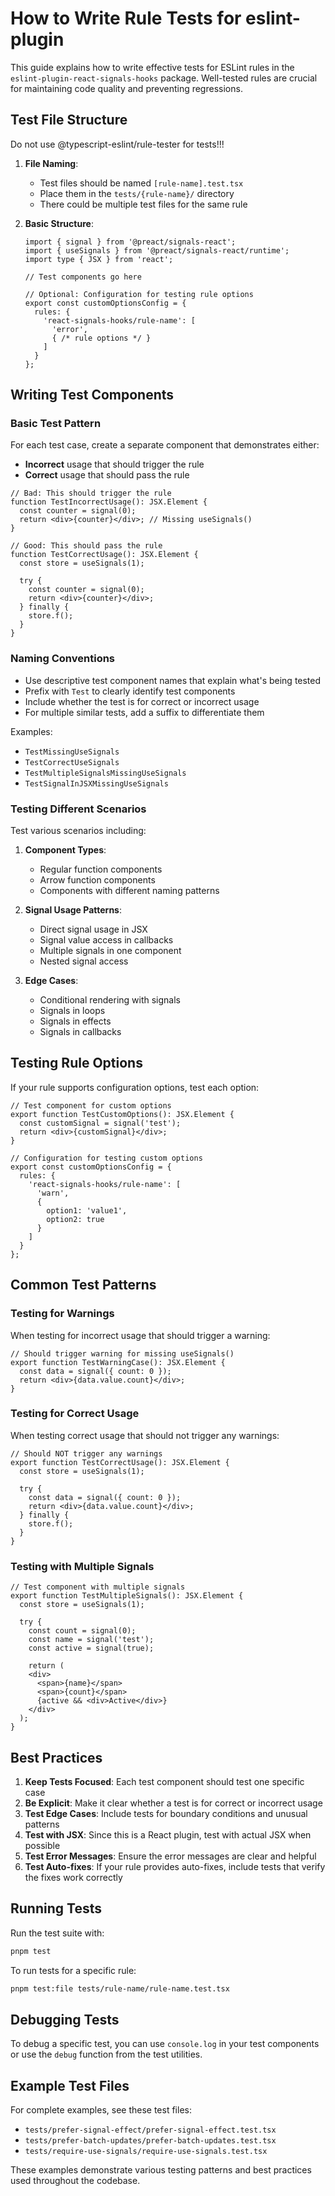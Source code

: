 # How to Write Rule Tests for eslint-plugin

This guide explains how to write effective tests for ESLint rules in the `eslint-plugin-react-signals-hooks` package. Well-tested rules are crucial for maintaining code quality and preventing regressions.

## Test File Structure

Do not use @typescript-eslint/rule-tester for tests!!!

1. **File Naming**:
   - Test files should be named `[rule-name].test.tsx`
   - Place them in the `tests/{rule-name}/` directory
   - There could be multiple test files for the same rule

2. **Basic Structure**:

   ```tsx
   import { signal } from '@preact/signals-react';
   import { useSignals } from '@preact/signals-react/runtime';
   import type { JSX } from 'react';
   
   // Test components go here
   
   // Optional: Configuration for testing rule options
   export const customOptionsConfig = {
     rules: {
       'react-signals-hooks/rule-name': [
         'error',
         { /* rule options */ }
       ]
     }
   };
   ```

## Writing Test Components

### Basic Test Pattern

For each test case, create a separate component that demonstrates either:

- **Incorrect** usage that should trigger the rule
- **Correct** usage that should pass the rule

```tsx
// Bad: This should trigger the rule
function TestIncorrectUsage(): JSX.Element {
  const counter = signal(0);
  return <div>{counter}</div>; // Missing useSignals()
}

// Good: This should pass the rule
function TestCorrectUsage(): JSX.Element {
  const store = useSignals(1);

  try {
    const counter = signal(0);
    return <div>{counter}</div>;
  } finally {
    store.f();
  }
}
```

### Naming Conventions

- Use descriptive test component names that explain what's being tested
- Prefix with `Test` to clearly identify test components
- Include whether the test is for correct or incorrect usage
- For multiple similar tests, add a suffix to differentiate them

Examples:

- `TestMissingUseSignals`
- `TestCorrectUseSignals`
- `TestMultipleSignalsMissingUseSignals`
- `TestSignalInJSXMissingUseSignals`

### Testing Different Scenarios

Test various scenarios including:

1. **Component Types**:
   - Regular function components
   - Arrow function components
   - Components with different naming patterns

2. **Signal Usage Patterns**:
   - Direct signal usage in JSX
   - Signal value access in callbacks
   - Multiple signals in one component
   - Nested signal access

3. **Edge Cases**:
   - Conditional rendering with signals
   - Signals in loops
   - Signals in effects
   - Signals in callbacks

## Testing Rule Options

If your rule supports configuration options, test each option:

```tsx
// Test component for custom options
export function TestCustomOptions(): JSX.Element {
  const customSignal = signal('test');
  return <div>{customSignal}</div>;
}

// Configuration for testing custom options
export const customOptionsConfig = {
  rules: {
    'react-signals-hooks/rule-name': [
      'warn',
      { 
        option1: 'value1',
        option2: true
      }
    ]
  }
};
```

## Common Test Patterns

### Testing for Warnings

When testing for incorrect usage that should trigger a warning:

```tsx
// Should trigger warning for missing useSignals()
export function TestWarningCase(): JSX.Element {
  const data = signal({ count: 0 });
  return <div>{data.value.count}</div>;
}
```

### Testing for Correct Usage

When testing correct usage that should not trigger any warnings:

```tsx
// Should NOT trigger any warnings
export function TestCorrectUsage(): JSX.Element {
  const store = useSignals(1);

  try {
    const data = signal({ count: 0 });
    return <div>{data.value.count}</div>;
  } finally {
    store.f();
  }
}
```

### Testing with Multiple Signals

```tsx
// Test component with multiple signals
export function TestMultipleSignals(): JSX.Element {
  const store = useSignals(1);

  try {
    const count = signal(0);
    const name = signal('test');
    const active = signal(true);
    
    return (
    <div>
      <span>{name}</span>
      <span>{count}</span>
      {active && <div>Active</div>}
    </div>
  );
}
```

## Best Practices

1. **Keep Tests Focused**: Each test component should test one specific case
2. **Be Explicit**: Make it clear whether a test is for correct or incorrect usage
3. **Test Edge Cases**: Include tests for boundary conditions and unusual patterns
4. **Test with JSX**: Since this is a React plugin, test with actual JSX when possible
5. **Test Error Messages**: Ensure the error messages are clear and helpful
6. **Test Auto-fixes**: If your rule provides auto-fixes, include tests that verify the fixes work correctly

## Running Tests

Run the test suite with:

```bash
pnpm test
```

To run tests for a specific rule:

```bash
pnpm test:file tests/rule-name/rule-name.test.tsx
```

## Debugging Tests

To debug a specific test, you can use `console.log` in your test components or use the `debug` function from the test utilities.

## Example Test Files

For complete examples, see these test files:

- `tests/prefer-signal-effect/prefer-signal-effect.test.tsx`
- `tests/prefer-batch-updates/prefer-batch-updates.test.tsx`
- `tests/require-use-signals/require-use-signals.test.tsx`

These examples demonstrate various testing patterns and best practices used throughout the codebase.
